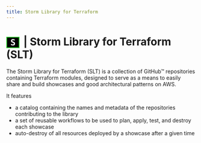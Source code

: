 ```yaml
---
title: Storm Library for Terraform
---
```


<style>
.badge {
  display: inline-block;
  background: black;
  color: white;
  border: 2px solid limegreen;
  padding: 0.1em 0.4em;
  margin-right: 0.15em;
  font-family: monospace;
  font-size: 0.8em;
  line-height: 1em;
}
</style>

# <div style="display: inline-block; background: black; color: white; border: 2px solid limegreen; padding: 0.1em 0.4em; margin-right: 0.15em; font-family: monospace; font-size: 0.8em; line-height: 1em;">S</div> | Storm Library for Terraform (SLT)

The Storm Library for Terraform (SLT) is a collection of GitHub™ repositories containing Terraform modules,
designed to serve as a means to easily share and build showcases and good architectural patterns on AWS.

It features
- a catalog containing the names and metadata of the repositories contributing to the library
- a set of reusable workflows to be used to plan, apply, test, and destroy each showcase
- auto-destroy of all resources deployed by a showcase after a given time
